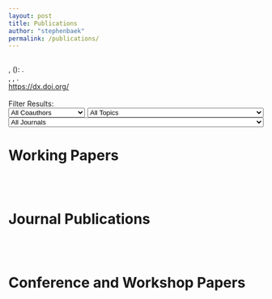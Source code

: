 ```yaml
---
layout: post
title: Publications
author: "stephenbaek"
permalink: /publications/
---
```


<script src="https://code.jquery.com/jquery-3.2.1.min.js"></script>
<script type="text/javascript" src="https://cdn.jsdelivr.net/gh/pcooksey/bibtex-js@1.0.0/src/bibtex_js.min.js"></script>
<script>
    window.addEventListener('load', function() {
        const params = new URLSearchParams(location.search);
        const topic = params.get("topic");
        const author = params.get("author");
        const journal = params.get("journal");
        if(topic){
            if(topic=="materiq")
                document.getElementById("topic_search").value = 'microstructure|physics|dynamics|shock|materials|parc|superhydrophobic';
            if(topic=="design")
                document.getElementById("topic_search").value = 'manufacture|manufacturing|shape terra|topology optimization|asphalt';
        }
        // let countryInStorage = localStorage.getItem("country");

        // if (countryInStorage && !location.pathname.includes(countryInStorage)) {
        //     location.href = `/${PREFIX}/${countryInStorage}`;
    })
    function bibtex_callback(bibtex_display){
        // Count the total number of publicatiions within the category (for numbering)
        let pub_cnt = 0        
        for (let i = 0; i < bibtex_display.children.length; i++) {
            pub_cnt += bibtex_display.children[i].getElementsByClassName('bibtexentry').length;
        }
        // For each year
        for (let i = 0; i < bibtex_display.children.length; i++) {
            // Remove the entry if the current year publication is empty
            if(bibtex_display.children[i].getElementsByClassName('bibtexentry').length == 0){
                bibtex_display.children[i].remove();
                i--;
            }
            // Otherwise
            else{
                // Convert entries to lists
                let entries = bibtex_display.children[i].getElementsByClassName('bibtexentry')
                for(let j = 0; j < entries.length; j++){
                    if(entries[j].getElementsByClassName('image').length){
                        var img = document.createElement("img");
                        img.src = "/assets/publications/" + entries[j].getElementsByClassName('image')[0].innerHTML;
                        entries[j].appendChild(img);
                        entries[j].getElementsByClassName('image')[0].parentElement.remove();
                        entries[j].style.paddingBottom = "50px"
                    }
                    entries[j].innerHTML = "<li>" + entries[j].innerHTML + "</li>";
                }
                bibtex_display.children[i].getElementsByClassName('templates')[0].innerHTML = 
                    "<ol start = '" + pub_cnt.toString() + "' reversed='reversed'>" + bibtex_display.children[i].getElementsByClassName('templates')[0].innerHTML + "</ol>";
                pub_cnt = pub_cnt - bibtex_display.children[i].getElementsByClassName('bibtexentry').length;
            }
        }
    }
    function noyear_callback(bibtex_display){
        let entries = bibtex_display.getElementsByClassName('bibtexentry');
        for(let i = 0; i < entries.length; i++){
            if(entries[i].getElementsByClassName('howpublished').length == 0){
                entries[i].remove();
                i--;
            }
        }
        bibtex_callback(bibtex_display)
        let titles = bibtex_display.getElementsByTagName('h2');
        for(let i = 0; i < titles.length; i++){
            titles[i].remove();
            i--;
        }
    }
</script>

<!-- <bibtex src="test.bib"></bibtex>
<bibtex src="text1.bib"></bibtex> -->
<bibtex src="/assets/publications/publications.bib"></bibtex>
<div class="bibtex_structure">
  <div class="group year" extra="DESC number">
    <h2 class="title"></h2>
    <div class="templates"></div>
  </div>
</div>

<div class="bibtex_template">
    <div style="font-weight: bold;">
        <span class="title"></span>
    </div>
    <div class="if author">
        <span class="author" max="10"></span>
    </div>
    <div class="if journal">
        <span class="journal" style="font-style: italic;"></span><span class="if volume">, <span class="volume"></span><span class="if number">(<span class="number"></span>)</span>:</span><span class="if pages"> <span class="pages"></span></span>.
    </div>
    <div class="if booktitle">
        <span class="booktitle" style="font-style: italic;"></span><span class="if address">, <span class="address"></span></span><span class="if pages">, <span class="pages"></span></span>.
    </div>
    <div class="if howpublished">
        <span class="howpublished"></span>
    </div>
    <div class="if doi">
        <a class="bibtexVar" href="http://dx.doi.org/+DOI+" extra="doi">
        https://dx.doi.org/<span class="doi"></span>
        </a>
    </div>
    <div class="if addendum">
        <span class="addendum" style="color:#E84A5F; font-weight: bold;"></span>
    </div>
    <div class="if image">
        <span class="image"></span>
    </div>
    <!-- <img class="bibtexVar" extra="BIBTEXKEY" id='+BIBTEXKEY+'> -->
    <!-- <img class="bibtexVar" src="/assets/publications/+BIBTEXKEY+.jpg" extra="BIBTEXKEY" onerror="imgError(this)"> -->
    <br/>
</div>
<!-- 
<input type="text" class="bibtex_search" id="searchbar" placeholder="Search publications"> -->


<div>
<div>
Filter Results: 
</div>
<div>
    <select class="bibtex_search bibtex_generate_author" search="author" style="width:30%; position: relative; float: left;" id="author_search">
    <option value="">All Coauthors</option>
    </select>
    <select class="bibtex_search" style="width:69%; margin-right: 0; position: relative; float: right;" id="topic_search">
    <option value="">All Topics</option>
    <!-- Add topic values here -->
    <option value="award|featured in|best|hottest">Awarded</option>
    <option value="microstructure|physics|dynamics|shock|materials|parc|superhydrophobic">Materials Science & Engineering</option>
    <option value="manufacture|manufacturing|shape terra|topology optimization|asphalt">Computational Design and Engineering</option>
    <option value="zernet|topology graph|spectral descriptors|curvature flow|differential operator|isometric shape|surface normal|volume drawing|gafinc|surface registration|mesh segmentation|lego|geodesic|point cloud|kinecad|RBF network">Computational Geometry</option>
    <option value="body shape|pose estimation|body surface|human body|anatomical|knee|vertebra|handheld|foot|insole|femur|fall-risk|ergonomic|worker|body scan|human model">Digital Human Modeling</option>
    <option value="tumor|anmaf|cancer|cardiac|aneurysm|tomography|neocortex|cotransport|radiotherapy|dental|radiography|c-arm|synthetic ct">Medical Imaging</option>
    <option value="economic|shape matters">Social Science</option>
    <option value="federated learning|extreme learning machine|copula|index theory|geometric data|elmvis">Machine Learning Foundations</option>
    </select>
    <select class="bibtex_search bibtex_generate_journal" search="journal" style="width:100%" id="journal_search">
    <option value="">All Journals</option>
    </select>
</div>
</div>


# Working Papers
<div class="bibtex_display" bibtextypekey="MISC" callback="noyear_callback(bibtex_display)"></div>
<br/>&nbsp;<br/>


# Journal Publications
<div class="bibtex_display" bibtextypekey="ARTICLE" callback="bibtex_callback(bibtex_display)"></div>

<br/>&nbsp;<br/>

# Conference and Workshop Papers
<div class="bibtex_display" bibtextypekey="INPROCEEDINGS" callback="bibtex_callback(bibtex_display)"></div>




<!-- 
# Working Papers

0. **Federated learning on adaptively weighted nodes by bilevel optimization**<br/>
Huang, Y., Lin, Q., Baek, S., & Street, N.<br/>
[arXiv:2207.10751](https://arxiv.org/abs/2207.10751)

0. **Physics-aware recurrent convolutional (PARC) neural networks to assimilate meso-scale reactive mechanics of energetic materials**<br/>
Nguyen, P. C., Nguyen, Y.-T., Choi, J. B., Seshadri, P. K., Udaykumar, H., & Baek, S.<br/>
[arXiv:2204.07234](https://arxiv.org/abs/2204.07234)

0. **A predictive model using a deep segmentation network for acute coronary events (ACE) after breast radiotherapy**<br/>
Choi, B. S., Yoo, S. K., Moon, J., Chung, S. Y., Oh, J., Baek, S., Kim, Y., Chang, J. S., Kim, H., & Kim, J. S.<br/>

0. **On the role of depth predictions for 3d human pose estimation**<br/>
Diaz-Arias, A., Messmore, M., Shin, D., & Baek, S.<br/>
[arXiv:2103.02521](https://arxiv.org/abs/2103.02521)

0. **Interpretable sequence classification via prototype trajectory**<br/>
Hong, D., Baek, S., & Wang, T.<br/>
[arXiv:2007.01777](https://arxiv/org/abs/2007.01777)
{:start="5"}
{:reversed="reversed"} 

<br/>&nbsp;

# Journal Publications
### 2022
0. **Synthesizing controlled microstructures of porous media using generative adversarial networks and reinforcement learning**<br/>
Nguyen, P. C., Vlassis, N. N., Bahmani, B., Sun, W., Udaykumar, H., & Baek, S.<br/>
*Scientific Reports*,<br/>
[doi:10.1038/s41598-022-12845-7](https://doi.org/10.1038/s41598-022-12845-7)<br/>
![](/assets/publications/nguyen2022ganac.png)<br/>&nbsp;

0. **Enabling AI innovation via data and model sharing: an overview of the NSF Convergence Accelerator Track D**<br/>
Baru, C., Pozmantier, M., Altintas, I., Baek, S., Cohen, J., Condon, L., Fanti, G., Fernandez, R. C., Jackson, E., Lall, U., Landman, B., Li, H. H., Marin, C., Lopez, B. M., Metaxas, D., Olsen, B., Page, G., Shang, J., Turkan, Y., & Zhang, P.<br/>
*AAAI AI Magazine*,<br/>
[doi:10.1002/aaai.12042](https://doi.org/10.1002/aaai.12042)<br/>

0. **Meso-scale simulation of energetic materials I: a method for generating synthetic microstructures using deep feature representations**<br/>
Roy, S., Neal, C., Nguyen, Y. T., Baek, S., & Udaykumar, H. S.<br/>
*Journal of Applied Physics*,<br/>
[doi:10.1063/5.0065294](https://doi.org/10.1063/5.0065294)<br/>
{:start="36"}
{:reversed="reversed"}

### 2021
0. **Machine learning model for understanding laser superhydrophobic surface functionalization**<br/>
Huang, W., Samanta, A., Chen, Y., Baek, S., Shaw, S. K., & Ding, H.<br/>
*Journal of Manufacturing Processes*,<br/>
[doi:10.1016/j.jmapro.2021.08.007](https://doi.org/10.1016/j.jmapro.2021.08.007)<br/>

0. **Body shape matters: Evidence from machine learning on body shape-income relationship**<br/>
Song, S. & Baek, S.<br/>
*PLOS ONE*,<br/>
[doi:10.1371/journal.pone.0254785](https://doi.org/10.1371/journal.pone.0254785)<br/>
(<span style="color:#E84A5F">**Featured in PsyPost, Daily Mail, CBS The Doctors TV Show, Virginia Public Radio, and others**</span>)
![](/projects/shape-matters/img/graphAE.png)<br/>&nbsp;

0. **Machine learning prediction of fall-risk in older adults using timed up & go test kinematics**<br/>
Roshdibenam, V., Jogerst, G. J., Butler, N. R., & Baek, S.<br/>
*Sensors*,<br/>
[doi:10.3390/s21103481](https://doi.org/10.3390/s21103481)<br/>

0. **ANMAF: an automated neuronal morphology analysis framework using convolutional neural networks**<br/>
Tong, L., Langton, R., Glykys, J., & Baek, S.<br/>
*Scientific Reports,*<br/>
[doi:10.1038/s41598-021-87471-w](https://doi.org/10.1038/s41598-021-87471-w)
{:start="33"}
{:reversed="reversed"}

### 2020
0. **Mesh repairing using topology graphs**<br/>
Charton, J., Baek, S., & Kim, Y.<br/>
*Journal of Computational Design and Engineering*, <br/>
[doi:10.1093/jcde/qwaa076](https://doi.org/10.1093/jcde/qwaa076)<br/>
![](/assets/publications/charton2020.jpg)<br/>&nbsp;

0. **Deep learning for synthetic microstructure generation in a materials-by-design framework for heterogeneous energeticmaterials**<br/>
Chun, S., Roy, S., Nguyen, Y. T., Choi, J. B., Udaykumar, H., & **Baek, S.**<br/>
*Scientific Reports*, 10: 13307<br/>
[doi:10.1038/s41598-020-70149-0](https://doi.org/10.1038/s41598-020-70149-0)<br/>
[Nature Research Community Blog](https://devicematerialscommunity.nature.com/posts/generating-synthetic-material-microstructures-using-generative-adversarial-networks-gan)<br/>
![](/assets/publications/chun2020gan.gif)<br/>&nbsp;

0. **ZerNet: Convolutional neural networkson arbitrary surfaces via Zernike local tangent space estimation**<br/>
Sun, Z., Rooke, E., Charton, J., He, Y., Lu, J., & **Baek, S.**<br/>
*Computer Graphics Forum*, 39(6): 204-216<br/>
[doi:10.111/cgf.14012](https://doi.org/10.1111/cgf.14012)<br/>
![](/assets/publications/sun2020zernet.png)<br/>&nbsp;

0. **Embedded spectral descriptors: learning the point-wise correspondence metric via Siamese neural networks**<br/>
Sun, Z., He, Y., Gritsenko, A., Lendasse, A., & **Baek, S.**<br/>
*Journal of Computational Design and Engineering*, 7(1): 18–29<br/>
[doi:10.1093/jcde/qwaa003](https://doi.org/10.1093/jcde/qwaa003)<br/>
![](/assets/publications/sun2020siamese.png)<br/>&nbsp;
{:start="29"}
{:reversed="reversed"}

### 2019
0. **Deep segmentation networks predict survival of non-small cell lung cancer**<br/>
**Baek, S.**, He, Y. (equal contribution), Allen, B. G., Buatti, J. M., Smith, B. J., Tong, L., Sun, Z., Li, R., Wu, J., Diehn, M., Loo, B. W., Plichta, K. A., Seyedin, S. N., Gannon, M., Cabel, K. R., Kim, Y., & Wu, X.<br/>
*Scientific Reports*, 9: 17286<br/>
[doi:10.1038/s41598-019-53461-2](https://doi.org/10.1038/s41598-019-53461-2)<br/>
![](/assets/publications/he2019cancer.png)<br/>&nbsp;

0. **Modeling and forecasting short-term power load with copula model and deep belief network**<br/>
Ouyang, T., He, Y., Li, H., Sun, Z., & **Baek, S.**<br/>
*IEEE Transactions on Emerging Topics in Computational Intelligence*, 3(2): 127-136<br/>
[doi:10.1109/TETCI.2018.2880511](https://doi.org/10.1109/TETCI.2018.2880511)

0. **4D cardiac motion modeling using pair-wise mesh registration**<br/>
Yoon, S., **Baek, S.**, & Lee, D.<br/>
*Lecture Notes in Computer Science*, 11395: 161–170<br/>
[doi:10.1007/978-3-030-12029-0_18](https://doi.org/10.1007/978-3-030-12029-0_18)
{:start="25"}
{:reversed="reversed"}

### 2018

0. **A quantitative assessment of variations in the palm surface area as a percentage of total body surface area within the general population**<br/>
Liu, T. C., Bhatt, R., Farrell, K. D., **Baek, S.**, Liu, Y. M., Abdel-Malek, K., & Arora, J.<br/>
*International Journal of Human Factors Modelling and Simulation*, 6(1): 81–96<br/>
[doi:10.1504/IJHFMS.2018.091359](https://doi.org/10.1504/IJHFMS.2018.091359)

0. **Extreme Learning Machinesfor VISualization+R - Mastering visualization with target variables**<br/>
Gritsenko, A., Akusok, A., **Baek, S.**, Miche, Y., & Lendasse, A.<br/>
*Cognitive Computation*, 10(3): 464–477<br/>
[doi:10.1007/s12559-017-9537-6](https://doi.org/10.1007/s12559-017-9537-6)<br/>
![](/assets/publications/Gritsenko2018.jpg)<br/>&nbsp;

0. **Manufacturability analysis for additive manufacturing using a novel feature recognition technique**<br/>
Shi, Y., Zhang, Y., **Baek, S.**, Backer, W. D., & Harik, R.<br/>
*Computer-Aided Design and Applications*, 15(6): 941-952<br/>
[doi:10.1080/16864360.2018.1462574](https://doi.org/10.1080/16864360.2018.1462574)<br/>
![](/assets/publications/Shi2018.jpg)<br/>&nbsp;

0. **Machine learning-aided exploration of relationship between strength and elastic properties in ascending thoracic aneurysm**<br/>
Luo, Y., Fan, Z., **Baek, S.**, & Lu, J.<br/>
*International Journal for Numerical Methods in Biomedical Engineering*, 34(6): e2977<br/>
[doi:10.1002/cnm.2977](https://doi.org/10.1002/cnm.2977)

0. **Mesh segmentation via geodesic curvature flow**<br/>
Sun, Z., Harik, R., & **Baek, S.**<br/>
*Computer-Aided Design and Applications*, 15(5): 677–683<br/>
[doi:10.1080/16864360.2018.1441235](https://doi.org/10.1080/16864360.2018.1441235)<br/>
![](/assets/publications/Sun2018.jpg)<br/>&nbsp;
{:start="22"}
{:reversed="reversed"}

### 2017

0. **Shape Terra: mechanical feature recognition based on a persistent heat signature**<br/>
Harik, R., Shi, Y., & **Baek, S.**<br/>
*Computer-Aided Design and Applications*, 14(2): 206–218<br/>
[doi:10.1080/16864360.2016.1223433](https://doi.org/10.1080/16864360.2016.1223433)<br/>
![](/assets/publications/Harik2017.jpg)<br/>&nbsp;
{:start="17"}
{: reversed="reversed"}

### 2016
0. **ELMVIS+: Fast nonlinear visualization technique based on cosine distance and extreme learning machines**<br/>
Akusok, A., **Baek, S.**, Miche, Y., Björk, K.-M., Nian, R., Lauren, P., & Lendasse, A.<br/>
*Neurocomputing*, 205: 247–263<br/>
[doi:10.1016/j.neucom.2016.04.039](https://doi.org/10.1016/j.neucom.2016.04.039)<br/>
![](/assets/publications/Akusok2016a.jpg)<br/>&nbsp;

0. **Statistical foot shape analysis for mass-customisation of footwear**<br/>
**Baek, S.-Y.** & Lee, K.<br/>
*International Journal of Computer Aided Engineering and Technology*, 8(1/2): 80–98<br/>
[doi:10.1504/IJCAET.2016.073265](https://doi.org/10.1504/IJCAET.2016.073265)
<br/>&nbsp;
{:start="16"}
{: reversed="reversed"}

### 2015
0. **Differential operators on a triangular mesh and their applications**<br/>
**Baek, S.-Y.**, Kam, D.-U., & Lee, K.<br/>
*Transactions of the Society of CAD/CAM Engineers*, 20(1): 44–54.<br/>
![](/assets/publications/Baek2015b.jpg)<br/>&nbsp;

0. **Isometric shape interpolation**<br/>
Baek, S.-Y., Lim, J., & Lee, K.<br/>
*Computers & Graphics*, 46(1): 257–263<br/>
[doi:10.1016/j.cag.2014.09.025](https://doi.org/10.1016/j.cag.2014.09.025)<br/>
<img src="/assets/GitHub-Mark-20px.png" style="display:inline;margin: 0 0 -4px 0;"> [Source Code](https://github.com/stephenbaek/isoblend)<br/>
![](/assets/publications/Baek2015a.jpg)<br/>&nbsp;

0. **An algorithm for estimating surface normal from its boundary curves**<br/>
Park, J., Kim, T., **Baek, S.-Y.**, & Lee, K.<br/>
*Journal of Computational Design and Engineering*, 2(1): 67–72<br/>
[doi:10.1016/j.jcde.2014.11.007](https://doi.org/10.1016/j.jcde.2014.11.007)<br/>
![](/assets/publications/Park2015.jpg)<br/>&nbsp;
{:start="14"}
{: reversed="reversed"}

### 2014
0. **An isometric shape interpolation method on mesh models**<br/>
**Baek, S.-Y.** & Lee, K.<br/>
*Transactionsof the Society of CAD/CAM Engineers*, 19(2): 1–10

0. **3D volume drawing on a potter’s wheel**<br/>
Cho, S., Baek, D., **Baek, S.-Y.**, Lee, K., & Bang, H.<br/>
*IEEE Computer Graphics and Applications*, 34(3): 50–58<br/>
[doi:10.1109/MCG.2014.3](https://doi.org/10.1109/MCG.2014.3)<br/>
<img src="/assets/youtube-20x20.png" style="display:inline;margin: 0 0 -4px 0;"> [Video](https://www.youtube.com/watch?v=zbYn-kwfMlc)<br/>
![](/assets/publications/Cho2014.jpg)<br/>&nbsp;

0. **Automatic detection of inferior alveolar nerve canal from cone-beam computed tomography images for dental surgery planning**<br/>
Choi, J.-H., **Baek, S.-Y.**, Kim, Y., Son, T.-G., Park, S., & Lee, K.<br/>
*Studies in Health Technology and Informatics*, 196(1): 61–65<br/>
[doi:10.3233/978-1-61499-375-9-61](https://doi.org/10.3233/978-1-61499-375-9-61)

0. **GaFinC: gaze and finger control interface for 3D model manipulation in CAD application**<br/>
Song, J., Cho, S., **Baek, S.-Y.**, Lee, K., & Bang, H.<br/>
*Computer-Aided Design*, 46(1): 239–245<br/>
[doi:10.1016/j.cad.2013.08.039](https://doi.org/10.1016/j.cad.2013.08.039)<br/>
<img src="/assets/youtube-20x20.png" style="display:inline;margin: 0 0 -4px 0;"> [Video](https://www.youtube.com/watch?v=TTwwV7xc_Aw)<br/>
![](/assets/publications/Song2014.jpg)<br/>&nbsp;
{:start="11"}
{: reversed="reversed"}

### 2013
0. **Parametric human body modeling system for virtual garment fitting**<br/>
**Baek, S.-Y.** & Lee, K.<br/>
*International Journal of Computer Aided Engineering and Technology, 5(2/3): 242–261<br/>
[doi:10.1504/IJCAET.2013.052932](https://doi.org/10.1504/IJCAET.2013.052932)

0. **Automated bone landmarks prediction on the femur using anatomical deformation technique**<br/>
**Baek, S.-Y.**, Wang, J. H., Song, I., Lee, K., Lee, J., & Koo, S.<br/>
*Computer-Aided Design*, 45(2): 505–510<br/>
[doi:10.1016/j.cad.2012.10.033](https://doi.org/10.1016/j.cad.2012.10.033)<br/>
![](/assets/publications/Baek2013a.jpg)<br/>&nbsp;
{:start="7"}
{: reversed="reversed"}

### 2012
0. **Changes in medio-lateral knee joint reactionforce of patients with over-pronation during gait due to insole parameters - A case study**<br/>
Lee, S., **Baek, S.-Y.**, Son, J., Kim, D., & Lee, K.<br/>
*Transactionsof the Society of CAD/CAM Engineers*, 17(3): 149–155

0. **Parametric human body shape modeling framework for human-centered product design**<br/>
**Baek, S.-Y.** & Lee, K.<br/>
*Computer-Aided Design*, 44(1): 56–67<br/>
[doi:10.1016/j.cad.2010.12.006](https://doi.org/10.1016/j.cad.2010.12.006)<br/>
**Top 25 Hottest Articles Published in Computer-Aided Design in 2012, Elsevier**<br/>
![](/assets/publications/Baek2012.jpg)<br/>&nbsp;
{:start="5"}
{: reversed="reversed"}

### 2010
0. **3D generic vertebra model for computer aided diagnosis**<br/>
Lee, J., **Baek, S.-Y.**, & Lee, K.<br/>
*Transactions of the Society of CAD/CAM Engineers*, 15(4): 297–305<br/>
**Best Paper of the Year**

0. **Evaluation of handheld products by computinguser hand fatigue**<br/>
Choi, J.-H., Park, S.-W., **Baek, S.-Y.**, & Lee, K.<br/>
*Simulation Modeling Practice and Theory*, 18(2): 230–239<br/>
[doi:10.1016/j.simpat.2009.10.009](https://doi.org/10.1016/j.simpat.2009.10.009)<br/>
![](/assets/publications/Choi2010.jpg)<br/>&nbsp;
{:start="3"}
{: reversed="reversed"}

### 2009
0. **Synthesis of human body shape for given body sizes using 3D body scan data**<br/>
Jang, T., **Baek, S.-Y.**, & Lee, K.<br/>
*Transactions of the Society of CAD/CAM Engineers*, 14(6): 364–373<br/>
**Best Paper of the Year**
{: reversed="reversed"}

<br/>&nbsp;

# Conference Presentations

### 2022
0. **Cation-chloride cotransporters' role in neuronal swelling during oxygen-glucose deprivation in the neonatal neocortex.**
Takezawa, Y., Langton, R., Baule, S. M., Zimmerman, M. B., Baek, S., & Glykys, J.<br/>
In *The Society for Neuroscience 2022 Annual Meeting. San Diego, California. To appear.*

0. **A deep learning approach for topology optimization to enhance structural design**
Moghadasi, N., Nguyen, P. C., & Baek, S.<br/>
In *ASME International Mechanical Engineering Congress & Exposition (IMECE). Columbus, Ohio. To appear.*

0. **Multiscale homogenization for structure-property linkage modeling in design for additive manufacturing of cellular structure**
Nguyen, P. C., Kim, Y., Choi, Y., & Baek, S.<br/>
In *ASME International Mechanical Engineering Congress & Exposition (IMECE). Columbus, Ohio. To appear.*

0. **Physics-aware AI-directed framework for microstructural design of shocked materials**
Choi, J., Nguyen, P., Nguyen, Y.-T., Udaykumar, H., & Baek, S.<br/>
*In The USACM Thematic Conference on Uncertainty Quantification for Machine Learning Integrated Physics Modeling (MLIP). Arlington, Virginia.*
(<span style="color:#E84A5F">**Best Poster Award**</span>)

0. **A novel AI-assisted framework for microstructural design of shocked materials**
Choi, J. B., Nguyen, P. C., Nguyen, Y.-T., Udaykumar, H., & Baek, S.<br/>
In *The 22nd Biennial Conference of the APS Topical Group on Shock Compression of Condensed Matter (SHOCK22). Anaheim, California.*

0. **Establishing the structure-property-performance linkage of pressed energetic materials using physics-aware recurrent convolutional neural networks (PARC)**
Nguyen, P. C. H., Choi, J. B., Nguyen, Y.-T., Udaykumar, H., & Baek, S.<br/>
In *The 22nd Biennial Conference of the APS Topical Group on Shock Compression of Condensed Matter (SHOCK22). Anaheim, California.*

0. **Learning continuum strength models for meso-scale simulations of HMX from molecular dynamics using deep neural networks**
Walters, D., Herrin, J., Sewell, T., Baek, S., & Udaykumar, H.<br/>
In *The 22nd Biennial Conference of the APS Topical Group on Shock Compression of Condensed Matter (SHOCK22). Anaheim, California.*

0. **Bridging meso- and macro-scales using machine learning for simulations of shocked heterogenous energetic materials**
Udaykumar, H., Baek, S., Nguyen, Y. T., Nguyen, P., & Sen, O.<br/>
In *The 19th U.S. National Congress on Theoretical and Applied Mechanics. Austin, Texas.*

0. **Exploring the structure-property-performance linkage of energetic materials via physics-aware recurrent convolutions**
Nguyen, P., Choi, J., Nguyen, Y.-T., Baek, S., & Udaykumar, H.<br/>
In *The Mach Conference. Baltimore, Maryland.*

0. **Synthesizing realistic images of material microstructures using convolutional neural networks**
Baek, S., Udaykumar, H., Sun, W., & Nguyen, P.<br/>
In *The 150th Annual Meeting & Exhibition of the Minerals, Metals & Materials Society (TMS2022). Anaheim, California.*
{:start="71"}
{: reversed="reversed"}

### 2021
0. Brown, C. R., Juno, J. L., Howes, G. G., Haggerty, C. C., Baek, S. S., & Batabyal, A. (2021). Anal-
ysis of instabilities in quasi-perpendicular magnetized collisionless shocks using the field-particle
correlation technique. In The 63th Annual Meeting of the APS Division of Plasma Physics.
{:start="61"}
{: reversed="reversed"}

### 2020
0. **Artificial intelligence techniques for materials-by-design of energetic materials**<br/>
Udaykumar, H. S., Baek, S., Nguyen, Y. T., Chun, S., & Seshadri, P. K.<br/>
In *The 32nd Joint Army Navy NASA Air Force (JANNAF) Energetics Systems Hazards (ESHS) Meeting. Virtual*

0. **The  use  of  machine  learning  topredict fall risk in older adults**<br/>
Jogerst, G., Roshdibenam, V., Butler, N., Xu, Y., & **Baek, S.**<br/>
In *North American Primary Care Research Group (NAPCRG) 48th Annual Meeting. San Francisco, California*

0. **Learning geometric data via generative neural networks**<br/>
**Baek, S.**<br/>
In *IISE Annual Conference & Expo 2020. New Orleans, Louisiana*

0. **Ergonomic assessment via deepconvolutional neural networks**<br/>
Shull, J. R., Kim, H., Roshdibenam, V., Fethke, N., & **Baek, S.**<br/>
In *IISE Annual Conference & Expo 2020. New Orleans, Louisiana*
{:start="60"}
{: reversed="reversed"}

### 2019
0. **NADS-Net: A nimble architecture for driver and seat belt detection via convolutional neural networks**<br/>
Chun, S., Hamidi Ghalehjegh, N., Choi, J. B., Schwarz, C. W., Gaspar, J. G., McGehee, D. V., **Baek, S.**<br/>
In *International Conference on Computer Vision (ICCV)-Autonomous Driving Workshop. Seoul, Korea*<br/>
(<span style="color:#E84A5F">**Acceptance rate:30.91%**</span>)
![](/assets/publications/chun2019nadsnet.png)<br/>&nbsp;

0. **Cotransport of water and chloride through co-cotransporters during neocortical seizures**<br/>
Duquette, E., Rahmati, N., Duquette, K., Tong, L., **Baek, S.**, Staley, K., & Glykys, J.<br/>
In *Gordon Research Conference: Spatio-Temporal Control of GABAergic Signaling and Its Breakdown in Brain Disorders. Newry, Maine, United States*

0. **Asphalt pavement crack detection based on deep learning**<br/>
Moon, B., Choi, J. B., Lee, H. D., & **Baek, S.**<br/>
In *International Conference on Smart Cities. Seoul, Korea*

0. **Synthetic CT generation using unpaired images in a CycleGAN with identity loss**<br/>
Sun, Z., **Baek, S.**, Yaddanapudi, S., & St-Aubin, J.<br/>
In *2019 Annual Meeting of the American Association of Physicists in Medicine (AAPM 2019), San Antonio, Texas*

0.  **Multi-scale embedded CNN for music tagging (MsE-CNN)**<br/>
Ghalehjegh, N. H., Vahidzadeh, M., & **Baek, S.**<br/>
In *International Conference on Machine Learning (ICML) Workshop. Long Beach, California, United States*
{:start="56"}
{: reversed="reversed"}
 
### 2018
0. **Shape matters: Evidences from machine learning on body shape-income relationship**<br/>
**Baek, S.** & Song, S.<br/>
In *88th Southern Economic Association Annual Meetings (SEA2018), Washington, D.C., United States*
 
0. **Shape matters: Evidences from machine learning on body shape-income relationship**<br/>
**Baek, S.** & Song, S.<br/>
In *28th Annual Meeting of Midwest Econometrics Group (MEG2018), Madison, Wisconsin, United States*

0. **4D cardiac motion modeling using pair-wise mesh registration**<br/>
Yoon, S., **Baek, S.**, & Lee, D.<br/>
In *21st International Conference on Medical Image Computing & Computer Assisted Intervention (MICCAI) Workshop, Granada, Spain*

0. **Economic models with non-Euclidean data**<br/>
**Baek, S.** & Song, S.<br/>
In *2018 Joint Statistical Meetings (JSM2018), Vancouver, Canada*

0. **Applying machine learning for automated liver segmentation on radiotherapy planning CT**<br/>
**Baek, S.**, Sun, Z., Yaddanapudi, S., Kim, Y., Gross, B., Hawkes, K., McCune, K., Yuan, T., & Xia, J.<br/>
In *2018 Annual Meeting of the American Association of Physicists in Medicine (AAPM2018), Nashville, Tennessee, United States*

0. **Predicting manufactured shapes of a projection micro-stereolithography process via convolutional encoder-decoder networks**<br/>
He, Y., Fei, F., Wang, W., Song, X., Sun, Z., & **Baek, S.**<br/>
In *ASME 2018 International Design Engineering Technical Conferences & Computers and Information in Engineering Conference (IDETC/CIE2018), Quebec, Canada*

0. **Wall stress estimation in cerebral aneurysm via geometric convolutional neural network**<br/>
**Baek, S.**, Sun, Z., & Lu, J.<br/>
In *8th World Congress of Biomechanics (WCB2018), Dublin, Ireland*

0. **Machine-learning investigation of relationship between strength and response features in ascending thoracic aneurysm tissue**<br/>
Luo, Y., Fan, Z., **Baek, S.**, & Lu, J.<br/>
In *8th World Congress of Biomechanics (WCB2018), Dublin, Ireland*

0. **Estimation of economic models with non-Euclidean data**<br/>
**Baek, S.** & Song, S.<br/>
In *New Frontiers in Econometrics, Stamford, Connecticut*
{:start="51"}
{: reversed="reversed"}

<br/>&nbsp;

### 2017
0. **Deformable surface registration with extreme learning machines**<br/>
Gritsenko, A., Sun, Z., **Baek, S.**, Miche, Y., Hu, R., & Lendasse, A.<br/>
In *International Conference on Extreme Learning Machines (ELM2017), Yantai, China*

0. **Mosquito Popper: A multiplayer online game for 3D body scan data segmentation**<br/>
Nolte, Z., Riley, M., Harik, R., & **Baek, S.**<br/>
In *14th Annual International CAD Conference (CAD’17), Okayama, Japan*

0. **Validation of feature recognition on manufacturability analysis for additive manufacturing**<br/>
Shi, Y., Zhang, Y., **Baek, S.**, & Harik, R.<br/>
In *14th Annual International CAD Conference (CAD’17), Okayama, Japan*

0. **Mesh segmentation via geodesic curvature flow**<br/>
Sun, Z., **Baek, S.**, & Harik, R.<br/>
In *14th Annual International CAD Conference (CAD’17), Okayama, Japan*

0. **Parametric modeling of Korean construction workers for the safer construction environment**<br/>
**Baek, S.**, Lee, H., Bhatt, R., Farrell, K., Arora, J. S., & Abdel-Malek, K.<br/>
In *International Conferenceon Maintenance and Rehabilitation of Constructed Infrastructure Facilities (2017MAIREINFRA), Seoul, Korea*<br/>
<span style="color:#E84A5F">**Best Paper Award**

0. **Classifying stress strain curves obtained at rupture and non-rupture sites in ascending thoractic aneurysm tissue using machine learning**<br/>
Luo, Y., **Baek, S.**, & Lu, J.<br/>
In *5th International Conference on Computational and Mathematical Biomedical Engineering (CMBE2017), Pittsburgh, PA, United States*
{:start="42"}
{: reversed="reversed"}

<br/>&nbsp;

### 2016
0. **Incremental ELMVIS for unsupervised learning**<br/>
Akusok, A., Eirola, E., Miche, Y., Oliver, I., Björk, K.-M., Gritsenko, A., **Baek, S.**, & Lendasse, A.<br/>
In *International Conference on Extreme Learning Machines (ELM2016), Marina Bay Sands, Singapore*

0. **ELMVIS++R – Mastering visualization with target variables**<br/>
Gritsenko, A., Akusok, A., **Baek, S.**, & Lendasse, A.<br/>
In *International Conference on Extreme Learning Machines (ELM2016), Marina Bay Sands, Singapore*

0. **Combined non-linear visualization and classification: ELMVIS++C**<br/>
Gritsenko, A., Akusok, A., Miche, Y., Bjork, K.-M., **Baek, S.**, & Lendasse, A.<br/>
In *2016 International Joint Conference on Neural Networks (IJCNN2016), Vancouver, Canada*<br/>
(<span style="color:#E84A5F">**Acceptance rate:58.33%**</span>)

0. **Development of full-resolution anthropometric human models based on nonlinear statistical shape analysis**<br/>
**Baek, S.**, Sun, Z., & Mate, S. S.<br/>
In *7th International Conference of Applied Human Factorsand Ergonomics, Orlando, Florida, United States*
{:start="36"}
{: reversed="reversed"}

<br/>&nbsp;

### 2015
0. **SHAPE TERRA: Industrial feature recognition based on persistent heat signature**<br/>
Harik, R., **Baek, S.-Y.**, Bruchem, B.-J. V., & Tooren, M. V.<br/>
In *12th Annual International CAD Conference (CAD’15), London, The United Kingdom*

0. **Shape Terra: A feature recognition tool using persistent heat signature**<br/>
Harik, R., **Baek, S.-Y.**, Bruchem, B.-J. V., & Tooren, M. V.<br/>
In *2015 Annual Conference of the Society of CAD/CAM Engineers, Pyeongchang, Korea*
{:start="32"}
{: reversed="reversed"}

<br/>&nbsp;

### 2014
0. **Automatic generation of LEGO layout from 3D model**<br/>
Jang, S., Woo, S., Kam, D.-U., **Baek, S.-Y.**, & Lee, K.<br/>
In *2014 Autumn Conference of the Korean Society of Mechanical Engineers, Gwangju, Korea*<br/>
![](/assets/publications/Jang2014.jpg)<br/>&nbsp;

0. **Local parameterization of meshes using geodesics**<br/>
Kim, D.-W., **Baek, S.-Y.**, & Lee, K.<br/>
In *2014 Autumn Conference of the Korean Society of Mechanical Engineers, Gwangju, Korea*

0. **Extraction of a margin line for dental CAD**<br/>
Lee, J., Lim, J., **Baek, S.-Y.**, & Lee, K.<br/>
In *2014 Autumn Conference of the Korean Society of Mechanical Engineers, Gwangju, Korea*

0. **Optimization method for rapid rigid registration between X-ray and digitally reconstructed radiography**<br/>
Woo, S., **Baek, S.-Y.**, & Lee, K.<br/>
In *2014 Autumn Conference of the Korean Society of Mechanical Engineers, Gwangju, Korea*

0. **Isometric shape interpolation**<br/>
**Baek, S.-Y.**, Lim, J., & Lee, K.<br/>
In *Shape Modeling International (SMI2014), Hong Kong*<br/>
(<span style="color:#E84A5F">**Acceptance rate:36%**</span>)

0. **Differential operators on a triangular mesh and their applications**<br/>
**Baek, S.-Y.**, Kam, D.-U., & Lee, K.<br/>
In *2014 Summer Conference of the Society of CAD/CAM Engineers, Muju, Korea*<br/>
<span style="color:#E84A5F">**Best Paper Award**</span>

0. **Algorithm for generating high-precision pointcloud using quaternary coded structured light and phase**<br/>
Kim, D.-W., Lee, J., **Baek, S.-Y.**, & Lee, K.<br/>
In *2014 Summer Conference of the Society of CAD/CAM Engineers, Muju, Korea*

0. **Automatic generation of high-quality digitally reconstructed radiography for registration between 2D X-ray image and 3D CT image**<br/>
Woo, S., Lee, J.-H., **Baek, S.-Y.**, & Lee, K.<br/>
In *2014 Summer Conference of the Society of CAD/CAM Engineers, Muju, Korea*

0. **A C-arm calibration method for 2D-3D registration**<br/>
Lee, J.-H., Woo, S., **Baek, S.-Y.**, Lee, K., Dong, Y., & Lee, S.<br/>
In *2014 Annual Conference of the Korean Society of Medical Robot, Seoul, Korea*

0. **Automatic determination of the insertion axis of a dental crown that minimizes undercut area**<br/>
Lim, J., **Baek, S.-Y.**, Lee, J., & Lee, K.<br/>
In *10th International Symposium on Tools and Methods for Competitive Engineering (TMCE2014), Budapest, Hungary*

0. **An isometric shape nterpolation method on mesh models**<br/>
**Baek, S.-Y.** & Lee, K.<br/>
In *2014 Annual Conference of the Society of CAD/CAM Engineers, Pyeongchang, Korea*<br/>
<span style="color:#E84A5F">**Best Paper Award**</span>

0. **Automatic detection of inferior alveolar nerve canal from cone-beam computed tomography images for dental surgery planning**<br/>
Choi, J.-H., **Baek, S.-Y.**, Kim, Y., Son, T.-G., Park, S., & Lee, K.<br/>
In *NEXTMED/MMVR21, Manhattan Beach, California, United States*

0. **Automatic algorithm for finding insertion axis of dental prosthesis**<br/>
Lim, J., **Baek, S.-Y.**, Lee, J., & Lee, K.<br/>
In *2014 Annual Conference of the Society of CAD/CAM Engineers, Pyeongchang, Korea*<br/>

0. **An algorithm for estimating surface normal from its boundary curves**<br/>
Park, J.-S., Kim, T., **Baek, S.-Y.**, & Lee, K.<br/>
In *2014 Annual Conference of the Society of CAD/CAM Engineers, Pyeongchang, Korea*<br/>
<span style="color:#E84A5F">**Best Student Paper Award**<br/>
{:start="30"}
{: reversed="reversed"}

<br/>&nbsp;

### 2013
0. **GaFinC: Gaze and finger control interface for 3D model manipulation in CAD application**<br/>
Song, J., Cho, S., **Baek, S.-Y.**, Lee, K., & Bang, H.<br/>
In *SIAM Conference on Geometric & Physical Modeling (GD/SPM13), Denver, Colorado, United States*<br/>
(<span style="color:#E84A5F">**Acceptance rate: 26.8%**</span>)
{:start="16"}
{: reversed="reversed"}

<br/>&nbsp;

### 2012
0. **Kinecad: A novel gesture-based CAD system using kinect**<br/>
Park, H., Lee, D., Yang, S., Lee, S., **Baek, S.-Y.**, & Lee, K.<br/>
In *2012 Asian Conference on Design and Digital Engineering (ACDDE2012), Hokkaido, Japan*

0. **Automated bone landmarks prediction on the femur using anatomical deformation technique**<br/>
**Baek, S.-Y.**, Wang, J. H., Song, I., Lee, K., & Koo, S.<br/>
In *Symposium on Solid and Physical Modeling (SPM2012), Dijon, France*<br/>
(<span style="color:#E84A5F">**Acceptance rate: 44%**</span>)

0. **Changes in medio-lateral knee joint reactions of flatfoot patients due to insole conditions**<br/>
Lee, S., **Baek, S.-Y.**, Son, J., Kim, D., & Lee, K.<br/>
In *18th Congress of the European Society of Biomechanics, Lisbon, Portugal*

0. **Statistical analysis of foot shape for designing mass-customized footwear**<br/>
**Baek, S.-Y.**, Son, J., & Lee, K.<br/>
In *9th International Symposium on Tools and Methods for Competitive Engineering (TMCE2012), Karsluhe, Germany*

0. **Automatic measurement of dimensions of 3D foot scan data**<br/>
Son, J., **Baek, S.-Y.**, & Lee, K.<br/>
In *Asian Workshop on 3D Body Scanning Technologies, Tokyo, Japan*

0. **Knowledge-based design framework for user-tailored insoles**<br/>
**Baek, S**, Son, J., & Lee, K.<br/>
In *Annual Conference of the Society of CAD/CAM Engineers, Pyeongchang, Korea*<br/>
<span style="color:#E84A5F">**Invited Talk**</span>

0. **Changes in medio-lateral knee joint reaction force of patients with over-pronation during gait due to insole parameters**<br/>
Lee, S., **Baek, S.-Y.**, Son, J., Kim, D., & Lee, K.<br/>
In *2012 Annual Conference of the Society of CAD/CAM Engineers, Pyeongchang, Korea*

0. **An algorithm for automatic measurement of dimensions of 3D foot scan data**<br/>
Son, J., **Baek, S.-Y.**, & Lee, K.<br/>
In *2012 Annual Conference of the Society of CAD/CAM Engineers, Pyeongchang, Korea*
{:start="15"}
{: reversed="reversed"}

<br/>&nbsp;

### 2011
0. **Deformation of raw 3D scan surfaces via multi-resolution RBF networks**<br/>
**Baek, S.-Y.**, Lee, J., & Lee, K.<br/>
In *Asian Workshop on 3D Body Scanning Technologies, Tokyo, Japan*

0. **Statistical deformation of femur geometry**<br/>
Jo, J., **Baek, S.-Y.**, Lee, K., Song, I.-s., & Koo, S.<br/>
In *2011 Spring Conference of the Korean Society of Mechanical Engineers, Pohang, Korea*

0. **3D generic vertebra model for computer aided diagnosis**<br/>
Lee, J., **Baek, S.-Y.**, & Lee, K.<br/>
In *2011 Annual Conference of the Society of CAD/CAM Engineers, Pyeongchang, Korea*
{:start="7"}
{: reversed="reversed"}

<br/>&nbsp;

### 2010
0. **Parametric human body modeling system for virtual garment fitting**<br/>
**Baek, S.-Y.** & Lee, K.<br/>
In *8th International Symposium on Tools and Methods of Competitive Engineering (TMCE2010), Ancona, Italy.*

0. **Interactive parametric modeling of human body shape**<br/>
**Baek, S.-Y.** & Lee, K.<br/>
In *2010 Asian Conference on Design and Digital Engineering (ACDDE2010), Jeju, Korea*
{:start="4"}
{: reversed="reversed"}

<br/>&nbsp;

### 2009
0. **3D face model reconstruction from single 2D frontal image**<br/>
**Baek, S.-Y.**, Kim, B.-Y., & Lee, K.<br/>
In *8th ACM SIGGRAPH International Conference on Virtual Reality Continuum and Its Applications inIndustry (VRCAI ’09), Tokyo, Japan*<br/>
(<span style="color:#E84A5F">**Acceptance rate: 41%**</span>)

0. **Synthesis of human body shape for given body parameters us-ing3d body scan data**<br/>
Jang, T., **Baek, S.-Y.**, & Lee, K.<br/>
In *2009 Annual Conference of the Society of CAD/CAM Engineers, Pyeongchang, Korea*
{: reversed="reversed"}
 -->

